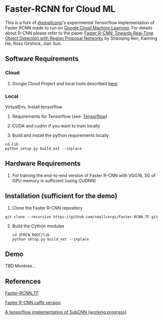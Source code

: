# Faster-RCNN for Cloud ML

This is a fork of [@smallcorgi](smallcorgi/Faster-RCNN_TF)'s experimental Tensorflow implementation of Faster RCNN made to run on [Google Cloud Machine Learning](https://cloud.google.com/products/machine-learning).  For details about R-CNN please refer to the paper [Faster R-CNN: Towards Real-Time Object Detection with Region Proposal Networks](http://arxiv.org/pdf/1506.01497v3.pdf) by Shaoqing Ren, Kaiming He, Ross Girshick, Jian Sun.


## Software Requirements

### Cloud

1. Google Cloud Project and local tools described [here](https://cloud.google.com/ml/docs/how-tos/getting-set-up)

### Local

VirtualEnv, Install tensorflow

1. Requirements for Tensorflow (see: [Tensorflow](https://www.tensorflow.org/))

2. CUDA and cudnn if you want to train locally

3. Build and install the python requirements locally

```Shell
cd lib
python setup.py build_ext --inplace
```

## Hardware Requirements

1. For training the end-to-end version of Faster R-CNN with VGG16, 3G of GPU memory is sufficient (using CUDNN)

## Installation (sufficient for the demo)

1. Clone the Faster R-CNN repository
  ```Shell
  git clone --recursive https://github.com/smallcorgi/Faster-RCNN_TF.git
  ```

2. Build the Cython modules
    ```Shell
    cd $FRCN_ROOT/lib
    python setup.py build_ext --inplace
    ```

## Demo

TBD Monkies...

## References

[Faster-RCNN_TF](smallcorgi/Faster-RCNN_TF)

[Faster R-CNN caffe version](https://github.com/rbgirshick/py-faster-rcnn)

[A tensorflow implementation of SubCNN (working progress)](https://github.com/yuxng/SubCNN_TF)